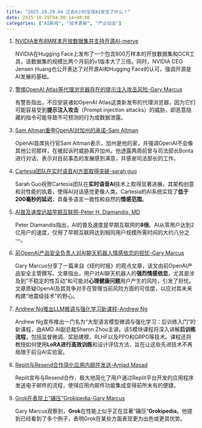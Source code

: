 ```yaml
---
title: "2025.10.29.04 过去4小时全球AI发生了什么？"
date: 2025-10-29T04:00:14+08:00
categories: ["AI新闻", "技术更新", "产业动态"]
---
```


1.  [NVIDIA发布8M样本开放数据集并支持开源AI-merve](https://x.com/mervenoyann/status/1983249269705290184)

    NVIDIA在Hugging Face上发布了一个包含800万样本的开放数据集和OCR工具，该数据集的规模比两个月前的v1版本大了三倍。同时，NVIDIA CEO Jensen Huang也公开表达了对开源AI和Hugging Face的认可，强调开源是AI发展的基础。

2.  [警惕OpenAI Atlas等代理浏览器存在的提示注入攻击风险-Gary Marcus](https://x.com/GaryMarcus/status/1983244484445143089)

    有警告指出，不应安装诸如OpenAI Atlas这类新发布的代理浏览器，因为它们可能容易受到**提示注入攻击**（Prompt injection attacks）的威胁，即恶意隐藏的指令可能导致不可预测的行为或数据泄露。

3.  [Sam Altman重申OpenAI对加州的承诺-Sam Altman](https://x.com/sama/status/1983223056668746218)

    OpenAI首席执行官Sam Altman表示，加州是他的家，并强调OpenAI不会像其他公司那样，在被起诉时威胁离开加州。他透露两周前曾与司法部长Bonta进行对话，表示对目前事态的发展感到满意，并感谢司法部长的工作。

4.  [Cartesia团队在实时语音AI方面取得突破-sarah guo](https://x.com/saranormous/status/1983213904130970025)

    Sarah Guo祝贺Cartesia团队在**实时语音AI**技术上取得显著进展，其架构创意和对性能的执着，使得AI对话感觉更像人类。Cartesia的AI系统实现了**低于200毫秒的延迟**，具备多语言一致性和自然的**情感范围**。

5.  [AI普及速度远超早期互联网-Peter H. Diamandis, MD](https://x.com/PeterDiamandis/status/1983212003360375096)

    Peter Diamandis指出，AI的普及速度是早期互联网的**8倍**。AI从零用户达到2亿用户的速度，仅用了早期互联网达到相同用户规模所需时间的大约八分之一。

6.  [前OpenAI产品安全负责人对AI聊天机器人情感依恋的担忧-Gary Marcus](https://x.com/GaryMarcus/status/1983211286575108473)

    Gary Marcus分享了一篇来自《纽约时报》的观点文章，该文由前OpenAI产品安全主管撰写。文章指出，用户对AI聊天机器人的**强烈情感依恋**，尤其是涉及到“不稳定的性互动”和可能对**心理健康问题**用户产生的风险，引发了担忧。文章质疑OpenAI及其竞争对手在管理当前风险方面的可信度，以应对其未来构建“地震级技术”的野心。

7.  [Andrew Ng推出LLM微调与强化学习新课程-Andrew Ng](https://x.com/AndrewYNg/status/1983205131576590487)

    Andrew Ng宣布推出一门名为“大型语言模型微调与强化学习：后训练入门”的新课程，由AMD AI副总裁Sharon Zhou主讲。该5模块课程将深入讲解**后训练流程**，包括监督微调、奖励建模、RLHF以及PPO和GRPO等技术。课程还将教授如何使用**LoRA进行高效训练**和设计评估方法，旨在让这些先进技术不再局限于前沿AI实验室。

8.  [Replit与Resend合作简化应用内邮件发送-Amjad Masad](https://x.com/amasad/status/1983204933810737403)

    Replit宣布与Resend合作，极大地简化了用户通过Replit平台开发的应用程序发送电子邮件的流程，使得应用内邮件功能集成变得前所未有的便捷。

9.  [Grok在表现上“碾压”Grokipedia-Gary Marcus](https://x.com/GaryMarcus/status/1983202240866463859)

    Gary Marcus观察到，**Grok**在性能上似乎正在显著“碾压”**Grokipedia**。他提到已经看到了多个例子，表明Grok在某些方面表现更为出色或更具优势。